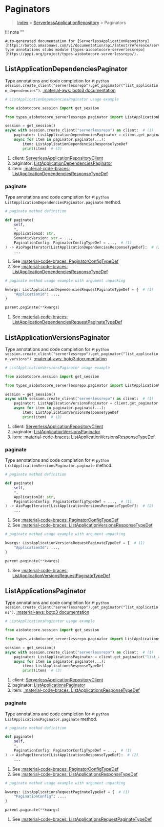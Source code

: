 # Paginators

> [Index](../README.md) > [ServerlessApplicationRepository](./README.md) > Paginators

!!! note ""

    Auto-generated documentation for [ServerlessApplicationRepository](https://boto3.amazonaws.com/v1/documentation/api/latest/reference/services/serverlessrepo.html#serverlessapplicationrepository)
    type annotations stubs module [types-aiobotocore-serverlessrepo](https://pypi.org/project/types-aiobotocore-serverlessrepo/).

## ListApplicationDependenciesPaginator

Type annotations and code completion for `#!python session.create_client("serverlessrepo").get_paginator("list_application_dependencies")`.
[:material-aws: boto3 documentation](https://boto3.amazonaws.com/v1/documentation/api/latest/reference/services/serverlessrepo/paginator/ListApplicationDependencies.html#ServerlessApplicationRepository.Paginator.ListApplicationDependencies)

```python
# ListApplicationDependenciesPaginator usage example

from aiobotocore.session import get_session

from types_aiobotocore_serverlessrepo.paginator import ListApplicationDependenciesPaginator

session = get_session()
async with session.create_client("serverlessrepo") as client:  # (1)
    paginator: ListApplicationDependenciesPaginator = client.get_paginator("list_application_dependencies")  # (2)
    async for item in paginator.paginate(...):
        item: ListApplicationDependenciesResponseTypeDef
        print(item)  # (3)
```

1. client: [ServerlessApplicationRepositoryClient](./client.md)
2. paginator: [ListApplicationDependenciesPaginator](./paginators.md#listapplicationdependenciespaginator)
3. item: [:material-code-braces: ListApplicationDependenciesResponseTypeDef](./type_defs.md#listapplicationdependenciesresponsetypedef) 


### paginate

Type annotations and code completion for `#!python ListApplicationDependenciesPaginator.paginate` method.

```python
# paginate method definition

def paginate(
    self,
    *,
    ApplicationId: str,
    SemanticVersion: str = ...,
    PaginationConfig: PaginatorConfigTypeDef = ...,  # (1)
) -> AioPageIterator[ListApplicationDependenciesResponseTypeDef]:  # (2)
    ...
```

1. See [:material-code-braces: PaginatorConfigTypeDef](./type_defs.md#paginatorconfigtypedef) 
2. See [:material-code-braces: ListApplicationDependenciesResponseTypeDef](./type_defs.md#listapplicationdependenciesresponsetypedef) 


```python
# paginate method usage example with argument unpacking

kwargs: ListApplicationDependenciesRequestPaginateTypeDef = {  # (1)
    "ApplicationId": ...,
}

parent.paginate(**kwargs)
```

1. See [:material-code-braces: ListApplicationDependenciesRequestPaginateTypeDef](./type_defs.md#listapplicationdependenciesrequestpaginatetypedef) 
## ListApplicationVersionsPaginator

Type annotations and code completion for `#!python session.create_client("serverlessrepo").get_paginator("list_application_versions")`.
[:material-aws: boto3 documentation](https://boto3.amazonaws.com/v1/documentation/api/latest/reference/services/serverlessrepo/paginator/ListApplicationVersions.html#ServerlessApplicationRepository.Paginator.ListApplicationVersions)

```python
# ListApplicationVersionsPaginator usage example

from aiobotocore.session import get_session

from types_aiobotocore_serverlessrepo.paginator import ListApplicationVersionsPaginator

session = get_session()
async with session.create_client("serverlessrepo") as client:  # (1)
    paginator: ListApplicationVersionsPaginator = client.get_paginator("list_application_versions")  # (2)
    async for item in paginator.paginate(...):
        item: ListApplicationVersionsResponseTypeDef
        print(item)  # (3)
```

1. client: [ServerlessApplicationRepositoryClient](./client.md)
2. paginator: [ListApplicationVersionsPaginator](./paginators.md#listapplicationversionspaginator)
3. item: [:material-code-braces: ListApplicationVersionsResponseTypeDef](./type_defs.md#listapplicationversionsresponsetypedef) 


### paginate

Type annotations and code completion for `#!python ListApplicationVersionsPaginator.paginate` method.

```python
# paginate method definition

def paginate(
    self,
    *,
    ApplicationId: str,
    PaginationConfig: PaginatorConfigTypeDef = ...,  # (1)
) -> AioPageIterator[ListApplicationVersionsResponseTypeDef]:  # (2)
    ...
```

1. See [:material-code-braces: PaginatorConfigTypeDef](./type_defs.md#paginatorconfigtypedef) 
2. See [:material-code-braces: ListApplicationVersionsResponseTypeDef](./type_defs.md#listapplicationversionsresponsetypedef) 


```python
# paginate method usage example with argument unpacking

kwargs: ListApplicationVersionsRequestPaginateTypeDef = {  # (1)
    "ApplicationId": ...,
}

parent.paginate(**kwargs)
```

1. See [:material-code-braces: ListApplicationVersionsRequestPaginateTypeDef](./type_defs.md#listapplicationversionsrequestpaginatetypedef) 
## ListApplicationsPaginator

Type annotations and code completion for `#!python session.create_client("serverlessrepo").get_paginator("list_applications")`.
[:material-aws: boto3 documentation](https://boto3.amazonaws.com/v1/documentation/api/latest/reference/services/serverlessrepo/paginator/ListApplications.html#ServerlessApplicationRepository.Paginator.ListApplications)

```python
# ListApplicationsPaginator usage example

from aiobotocore.session import get_session

from types_aiobotocore_serverlessrepo.paginator import ListApplicationsPaginator

session = get_session()
async with session.create_client("serverlessrepo") as client:  # (1)
    paginator: ListApplicationsPaginator = client.get_paginator("list_applications")  # (2)
    async for item in paginator.paginate(...):
        item: ListApplicationsResponseTypeDef
        print(item)  # (3)
```

1. client: [ServerlessApplicationRepositoryClient](./client.md)
2. paginator: [ListApplicationsPaginator](./paginators.md#listapplicationspaginator)
3. item: [:material-code-braces: ListApplicationsResponseTypeDef](./type_defs.md#listapplicationsresponsetypedef) 


### paginate

Type annotations and code completion for `#!python ListApplicationsPaginator.paginate` method.

```python
# paginate method definition

def paginate(
    self,
    *,
    PaginationConfig: PaginatorConfigTypeDef = ...,  # (1)
) -> AioPageIterator[ListApplicationsResponseTypeDef]:  # (2)
    ...
```

1. See [:material-code-braces: PaginatorConfigTypeDef](./type_defs.md#paginatorconfigtypedef) 
2. See [:material-code-braces: ListApplicationsResponseTypeDef](./type_defs.md#listapplicationsresponsetypedef) 


```python
# paginate method usage example with argument unpacking

kwargs: ListApplicationsRequestPaginateTypeDef = {  # (1)
    "PaginationConfig": ...,
}

parent.paginate(**kwargs)
```

1. See [:material-code-braces: ListApplicationsRequestPaginateTypeDef](./type_defs.md#listapplicationsrequestpaginatetypedef) 
